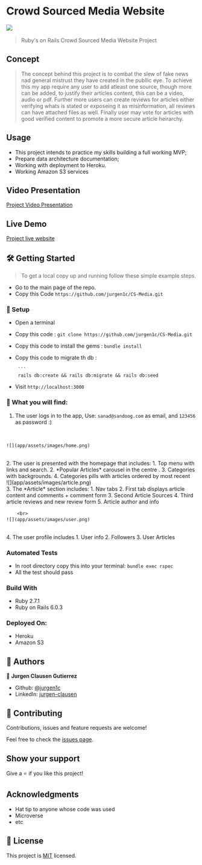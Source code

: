 # Crowd Sourced Media Website


![](https://img.shields.io/badge/Microverse-blueviolet)



> Ruby's on Rails Crowd Sourced Media Website Project 

## Concept
>  The concept behind this project is to combat the slew of fake news nad general mistrust they have created in the publlic eye. To achieve this my app require any user to add atleast one source, though more can be added, to justify their articles content, this can be a video, audio or pdf. Further more users can create reviews for articles either verifying whats is stated or exposeing it as misinformation, all reviews can have attached files as well. Finally user may vote for articles with good verified content to promote a more secure article heirarchy. 
## Usage

- This project intends to practice my skills building a full working MVP;
- Prepare data architecture documentation;
- Working with deployment to Heroku.
- Working Amazon S3 services<br>

## Video Presentation

[Project Video Presentation](https://www.loom.com/share/8e31b4dad9964eaeab5b5325e7bb85e1)

## Live Demo

[Project live website](https://crowd-sourced-media.herokuapp.com/)



   
  
## 🛠 Getting Started

> To get a local copy up and running follow these simple example steps.

- Go to the main page of the repo.
- Copy this Code `https://github.com/jurgen1c/CS-Media.git`




### 📝 Setup

 - Open a terminal
 
 - Copy this code : 
        ```
        git clone https://github.com/jurgen1c/CS-Media.git
        ```
 - Copy this code to install the gems :
         ```
        bundle install
        ```
 - Copy this code to migrate th db :
 
        ```
        rails db:create && rails db:migrate && rails db:seed
               
        
- Visit `http://localhost:3000`

### 📝 What you will find:
  1. The user logs in to the app, Use: `sanad@sandoog.com` as email, and `123456` as password :)
   
   <br>
   
    ![](app/assets/images/home.png)
   <br>
  2. The user is presented with the homepage that includes:
       1. Top menu with links and search.
       2. *Popular Articles* carousel in the centre .
       3. Categories with backgrounds.
       4. Categories pills with articles ordered by most recent
       <br>
    ![](app/assets/images/article.png)
    <br>
  3. The *Article* section includes:
       1. Nav tabs
       2. First tab displays article content and comments + comment form
       3. Second Article Sources
       4. Third article reviews and new review form
       5. Article author and info
       
        <br>
    ![](app/assets/images/user.png)
  <br>
  4. The user profile includes
       1. User info
       2. Followers
       3. User Articles
   
### Automated Tests

- In root directory copy this into your terminal:
            ```
           bundle exec rspec
            ```
- All the test should pass   

### Build With

- Ruby 2.7.1
- Ruby on Rails 6.0.3

### Deployed On:
- Heroku
- Amazon S3         

## 👤 Authors


👤 **Jurgen Clausen Gutierrez**

- Github: [@jurgen1c](https://github.com/jurgen1c)
- LinkedIn: [jurgen-clausen](https://www.linkedin.com/in/jurgen-clausen-2740061a9/)


## 🤝 Contributing

Contributions, issues and feature requests are welcome!

Feel free to check the [issues page](issues/).

## Show your support

Give a ⭐️ if you like this project!

## Acknowledgments

- Hat tip to anyone whose code was used
- Microverse
- etc

## 📝 License

This project is [MIT](lic.url) licensed.

